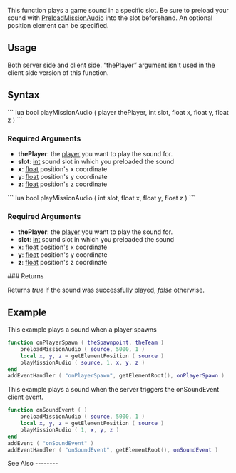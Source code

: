 This function plays a game sound in a specific slot. Be sure to preload your sound with [PreloadMissionAudio](/docs/PreloadMissionAudio.md "wikilink") into the slot beforehand. An optional position element can be specified.

Usage
-----

Both server side and client side. “thePlayer” argument isn't used in the client side version of this function.

Syntax
------

<section name="Server" class="server" show="true">
``` lua
bool playMissionAudio ( player thePlayer, int slot, float x, float y, float z )
```

### Required Arguments

-   **thePlayer**: the [player](/docs/player.md "wikilink") you want to play the sound for.
-   **slot**: [int](/docs/int.md "wikilink") sound slot in which you preloaded the sound
-   **x**: [float](/docs/float.md "wikilink") position's x coordinate
-   **y**: [float](/docs/float.md "wikilink") position's y coordinate
-   **z**: [float](/docs/float.md "wikilink") position's z coordinate

</section>
<section name="Client" class="client" show="false">
``` lua
bool playMissionAudio ( int slot, float x, float y, float z )
```

### Required Arguments

-   **thePlayer**: the [player](/docs/player.md "wikilink") you want to play the sound for.
-   **slot**: [int](/docs/int.md "wikilink") sound slot in which you preloaded the sound
-   **x**: [float](/docs/float.md "wikilink") position's x coordinate
-   **y**: [float](/docs/float.md "wikilink") position's y coordinate
-   **z**: [float](/docs/float.md "wikilink") position's z coordinate

</section>
### Returns

Returns *true* if the sound was successfully played, *false* otherwise.

Example
-------

<section name="server" class="server" show="true">
This example plays a sound when a player spawns

``` lua
function onPlayerSpawn ( theSpawnpoint, theTeam )
    preloadMissionAudio ( source, 5000, 1 )
    local x, y, z = getElementPosition ( source )
    playMissionAudio ( source, 1, x, y, z )
end
addEventHandler ( "onPlayerSpawn", getElementRoot(), onPlayerSpawn )
```

</section>
<section name="client" class="client" show="true">
This example plays a sound when the server triggers the onSoundEvent client event.

``` lua
function onSoundEvent ( )
    preloadMissionAudio ( source, 5000, 1 )
    local x, y, z = getElementPosition ( source )
    playMissionAudio ( 1, x, y, z )
end
addEvent ( "onSoundEvent" )
addEventHandler ( "onSoundEvent", getElementRoot(), onSoundEvent )
```

</section>
See Also
--------
